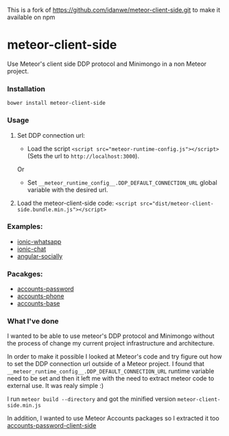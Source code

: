 This is a fork of https://github.com/idanwe/meteor-client-side.git to make it available on npm

# meteor-client-side

Use Meteor's client side DDP protocol and Minimongo in a non Meteor project.

### Installation

`bower install meteor-client-side` 


### Usage

1. Set DDP connection url:
    
    * Load the script `<script src="meteor-runtime-config.js"></script>` (Sets the url to `http://localhost:3000`).
    
    Or 

    * Set `__meteor_runtime_config__.DDP_DEFAULT_CONNECTION_URL` global variable with the desired url.

3. Load the meteor-client-side code:
    `<script src="dist/meteor-client-side.bundle.min.js"></script>`


### Examples:

- [ionic-whatsapp](https://github.com/idanwe/ionic-whatsapp)
- [ionic-chat](https://github.com/idanwe/meetup-NY-meteor-ionic-chat)
- [angular-socially](https://github.com/idanwe/angular-socially-client-side)

### Pacakges:

- [accounts-password](https://github.com/idanwe/accounts-password-client-side)
- [accounts-phone](https://github.com/okland/accounts-phone)
- [accounts-base](https://github.com/idanwe/accounts-base-client-side)
    

### What I've done

I wanted to be able to use meteor's DDP protocol and Minimongo without the process of change my current project infrastructure and architecture.

In order to make it possible I looked at Meteor's code and try figure out how to set the DDP connection url outside of a Meteor project.
I found that `__meteor_runtime_config__.DDP_DEFAULT_CONNECTION_URL` runtime variable need to be set and then it left me with the need to extract meteor code to external use. It was realy simple :)

I run `meteor build --directory` and got the minified version `meteor-client-side.min.js`

In addition, I wanted to use Meteor Accounts packages so I extracted it too [accounts-password-client-side][accounts-password-client-side]

[accounts-password-client-side]: https://github.com/idanwe/accounts-password-client-side


